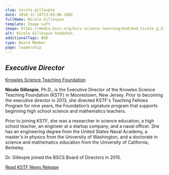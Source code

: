 ```yaml
---
slug: nicole-gillespie
date: 2018-12-18T23:03:06.180Z
fullName: Nicole Gillespie
template: Image Left
image: https://media.bscs.org/bscs-science-learning/bod/bod_nicole_g_5x7.jpg
alt: Nicole Gillespie headshot.
additionalTags: BOD
type: Board Member
page: leadership
---
```


## *Executive Director*
<a href="https://knowlesteachers.org/" target="_blank">Knowles Science Teaching Foundation</a>

**Nicole Gillespie**, Ph.D., is the Executive Director of the Knowles Science Teaching Foundation (KSTF) in Moorestown, New Jersey. Prior to becoming the executive director in 2013, she directed KSTF's Teaching Fellows Program for nine years, the Foundation’s signature program that supports beginning high school science and mathematics teachers.

Prior to joining KSTF, she was a researcher in science education, a high school teacher, an engineer at a startup company, and a naval officer. She has an engineering degree from the United States Naval Academy, a master's in physics from the University of Washington, and a doctorate in science and mathematics education from the University of California, Berkeley.

Dr. Gillespie joined the BSCS Board of Directors in 2015.

<a href="http://globenewswire.com/news-release/2015/02/03/702577/10118375/en/KSTF-Executive-Director-Nicole-Gillespie-Appointed-to-BSCS-Board-of-Directors.html" target="_blank">Read KSTF News Release</a>